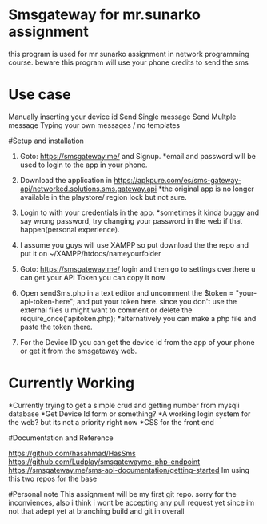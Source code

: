 # Smsgateway for mr.sunarko assignment

this program is used for mr sunarko assignment in network programming course.
beware this program will use your phone credits to send the sms

# Use case
 
 Manually inserting your device id
 Send Single message 
 Send Multple message
 Typing your own messages / no templates

#Setup and installation

1. Goto: https://smsgateway.me/ and Signup.
	*email and password will be used to login to the app in your phone.
2. Download the application in https://apkpure.com/es/sms-gateway-api/networked.solutions.sms.gateway.api
	*the original app is no longer available in the playstore/ region lock but not sure.
3. Login to with your credentials in the app.
	*sometimes it kinda buggy and say wrong password, try changing your password in the web if that happen(personal experience). 
4. I assume you guys will use XAMPP so put download the the repo and put it on ~/XAMPP/htdocs/nameyourfolder

5. Goto: https://smsgateway.me/ login and then go to settings overthere u can get your API Token you can copy it now 

6. Open sendSms.php in a text editor and uncomment the $token = "your-api-token-here"; and put your token here. since you don't use the external files u might want to comment or delete the require_once('apitoken.php);
	*alternatively you can make a php file and paste the token there.

7. For the Device ID you can get the device id from the app of your phone or get it from the smsgateway web.

# Currently Working 
 *Currently trying to get a simple crud and getting number from mysqli database
 *Get Device Id form or something?
 *A working login system for the web? but its not a priority right now
 *CSS for the front end

#Documentation and Reference

https://github.com/hasahmad/HasSms
https://github.com/Ludplay/smsgatewayme-php-endpoint
https://smsgateway.me/sms-api-documentation/getting-started
Im using this two repos for the base 

#Personal note
 This assignment will be my first git repo. sorry for the inconviences, also i think i wont be accepting any pull request yet since im not that adept yet at branching build and git in overall
